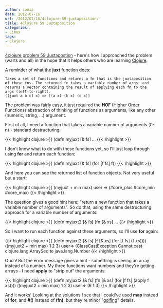 ```yaml
---
author: sonia
date: 2012-07-16
url: /2012/07/16/4clojure-59-juxtaposition/
title: 4Clojure 59 Juxtaposition
categories:
- Linux
tags:
- Clojure
---
```


[4clojure problem 59 Juxtapostion](http://www.4clojure.com/problem/59) - here's how I approached the problem (warts and all) in the hope that it helps others who are learning [Clojure](http://en.wikipedia.org/wiki/Clojure).


<!--more-->

A reminder of what the **juxt** function does:

    
    Takes a set of functions and returns a fn that is the juxtaposition
    of those fns. The returned fn takes a variable number of args, and
    returns a vector containing the result of applying each fn to the
    args (left-to-right).
    ((juxt a b c) x) => [(a x) (b x) (c x)]


The problem was fairly easy, it just required the **HOF** (Higher Order Functions) abstraction of thinking of functions as arguments, like any other (numeric, string, ...) argument.

First of all, I need a function that takes a variable number of arguments (0-n) - standard destructuring:

{{< highlight clojure >}}
(defn myjuxt [& fs]
...
{{< /highlight >}}

I don't know what to do with these functions yet, so I'll just loop through using **for** and return each function:

{{< highlight clojure >}}
(defn myjuxt [& fs]
  (for [f fs] f))
{{< /highlight >}}

And here you can see the returned list of function objects. Not very useful but a start:

{{< highlight clojure >}}
(myjuxt + min max)
user => (#core_plus #core_min #core_max)
{{< /highlight >}}

The question gives a good hint here: "return a new function that takes a variable number of arguments". So do that, using the same destructuring approach for a variable number of arguments:

{{< highlight clojure >}}
(defn myjuxt2 [& fs]
  (fn [& xs]
...
{{< /highlight >}}

So I want to run each function against these arguments, so I'll use **for** again:

{{< highlight clojure >}}
(defn myjuxt2 [& fs]
  (ƒ [& xs]
   (for [f fs] (f xs))))
((myjuxt2 + min max) 1 2 3)
user=> (ClassCastException Cannot cast clojure.lang.ArraySeq
to java.lang.Number
{{< /highlight >}}

Ouch! But the error message gives a hint - something is seeing an array instead of a number. My three functions want numbers and they're getting arrays - I need **apply** to "strip out" the arguments:

{{< highlight clojure >}}
(defn myjuxt2 [& fs]
  (fn [& xs]
   (for [f fs] (apply f xs))))
((myjuxt2 + min max) 1 2 3)
user=> (6 1 3)
{{< /highlight >}}

And it works! Looking at the solutions I see that I could've used **map** instead of **for**, and **#()** instead of **(fn)**, but they're minor "[golfing](http://en.wikipedia.org/wiki/Code_golf)" details.
